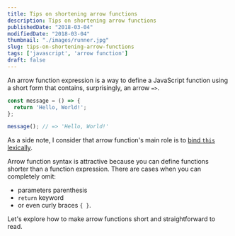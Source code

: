 ```yaml
---
title: Tips on shortening arrow functions
description: Tips on shortening arrow functions
publishedDate: "2018-03-04"
modifiedDate: "2018-03-04"
thumbnail: "./images/runner.jpg"
slug: tips-on-shortening-arrow-functions
tags: ['javascript', 'arrow function']
draft: false
---
```


An arrow function expression is a way to define a JavaScript function using a short form that contains, surprisingly, an arrow `=>`.  

```javascript
const message = () => {
  return 'Hello, World!';
};

message(); // => 'Hello, World!'
```

As a side note, I consider that arrow function's main role is to [bind `this` lexically](https://dmitripavlutin.com/gentle-explanation-of-this-in-javascript/#71thisinarrowfunction).  

Arrow function syntax is attractive because you can define functions shorter than a function expression. There are cases when you can completely omit:  

* parameters parenthesis
* `return` keyword 
* or even curly braces `{ }`.  

Let's explore how to make arrow functions short and straightforward to read.  